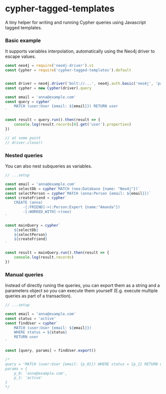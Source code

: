 # cypher-tagged-templates
A tiny helper for writing and running Cypher queries using Javascript tagged templates.

### Basic example
It supports variables interpolation, automatically using the Neo4j driver to escape values.

```javascript
const neo4j = require('neo4j-driver').v1
const Cypher = require('cypher-tagged-templates').default


const driver = neo4j.driver('bolt://...', neo4j.auth.basic('neo4j', 'pass'))
const cypher = new Cypher(driver).query

const email = 'anna@example.com'
const query = cypher`
	MATCH (user:User {email: ${email}}) RETURN user
`

const result = query.run().then(result => {
	console.log(result.records[0].get('user').properties)
})

// at some point
// driver.close()
```

### Nested queries
You can also nest subqueries as variables.

```javascript
// ...setup

const email = 'anna@example.com'
const selectDb = cypher`MATCH (neo:Database {name: "Neo4j"})`
const selectPerson = cypher`MATCH (anna:Person {email: ${email}})`
const createFriend = cypher`
	CREATE (anna)
		-[:FRIEND]->(:Person:Expert {name:"Amanda"})
		-[:WORKED_WITH]->(neo)
`

const mainQuery = cypher`
	${selectDb}
	${selectPerson}
	${createFriend}
`

const result = mainQuery.run().then(result => {
	console.log(result.records)
})
```

### Manual queries
Instead of directly runing the queries, you can export them as a string and a parameters object so you can execute them yourself (E.g. execute multiple queries as part of a transaction).

```javascript
// ...setup

const email = 'anna@example.com'
const status = 'active'
const findUser = cypher`
	MATCH (user:User {email: ${email}})
	WHERE status = ${status}
	RETURN user
`

const [query, params] = findUser.export()

/*
query = 'MATCH (user:User {email: {p_0}}) WHERE status = {p_1} RETURN user'
params = {
	p_0: 'anna@example.com',
	p_1: 'active'
}
*/
```